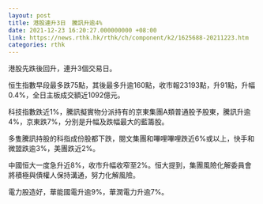```yaml
---
layout: post
title: 港股連升3日　騰訊升逾4%
date: 2021-12-23 16:20:27.000000000 +08:00
link: https://news.rthk.hk/rthk/ch/component/k2/1625688-20211223.htm
categories: rthk
---
```


港股先跌後回升，連升3個交易日。

恒生指數早段最多跌75點，其後最多升逾160點，收市報23193點，升91點，升幅0.4%，全日主板成交額近1092億元。

科技指數跌近1%，騰訊擬實物分派持有的京東集團A類普通股予股東，騰訊升逾4%，京東跌7%，分別是升幅及跌幅最大的藍籌股。

多隻騰訊持股的科指成份股都下跌，閱文集團和嗶哩嗶哩跌近6%或以上，快手和微盟跌逾3%，美團跌近2%。

中國恒大一度急升近8%，收市升幅收窄至2%。恒大提到，集團風險化解委員會將積極與債權人保持溝通，努力化解風險。

電力股造好，華能國電升逾9%，華潤電力升逾7%。
